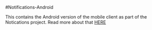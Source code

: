 #Notifications-Android

This contains the Android version of the mobile client as part of the Notications project. Read more about that [HERE](https://github.com/jaccohuysmans/notifications--main/blob/master/README.md)


